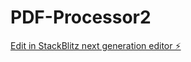 # PDF-Processor2

[Edit in StackBlitz next generation editor ⚡️](https://stackblitz.com/~/github.com/murpmi00len/PDF-Processor2)